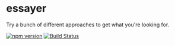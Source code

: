 # essayer

Try a bunch of different approaches to get what you're looking for.


[![npm version](https://badge.fury.io/js/strive.svg)](https://badge.fury.io/js/strive)
[![Build Status](https://travis-ci.org/shalvah/strive.svg?branch=master)](https://travis-ci.org/shalvah/strive)
